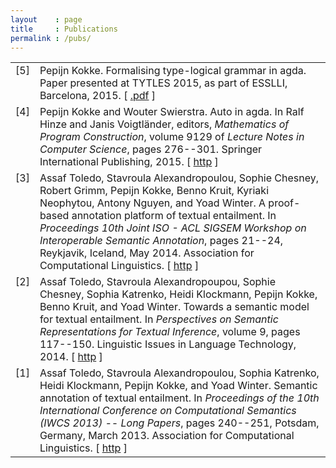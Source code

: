 ```yaml
---
layout    : page
title     : Publications
permalink : /pubs/
---
```





<table>

<tr valign="top">
<td align="right" class="bibtexnumber">
[<a name="kokke2015tytles">5</a>]
</td>
<td class="bibtexitem">
Pepijn Kokke.
 Formalising type-logical grammar in agda.
 Paper presented at TYTLES 2015, as part of ESSLLI, Barcelona, 2015.
[ <a href="http://www.lirmm.fr/tytles/Articles/Kokke.pdf">.pdf</a> ]

</td>
</tr>


<tr valign="top">
<td align="right" class="bibtexnumber">
[<a name="kokke2015mpc">4</a>]
</td>
<td class="bibtexitem">
Pepijn Kokke and Wouter Swierstra.
 Auto in agda.
 In Ralf Hinze and Janis Voigtländer, editors, <em>Mathematics of
  Program Construction</em>, volume 9129 of <em>Lecture Notes in Computer
  Science</em>, pages 276--301. Springer International Publishing, 2015.
[ <a href="http://dx.doi.org/10.1007/978-3-319-19797-5_14">http</a> ]

</td>
</tr>


<tr valign="top">
<td align="right" class="bibtexnumber">
[<a name="toledo2014wisa">3</a>]
</td>
<td class="bibtexitem">
Assaf Toledo, Stavroula Alexandropoulou, Sophie Chesney, Robert Grimm, Pepijn
  Kokke, Benno Kruit, Kyriaki Neophytou, Antony Nguyen, and Yoad Winter.
 A proof-based annotation platform of textual entailment.
 In <em>Proceedings 10th Joint ISO - ACL SIGSEM Workshop on
  Interoperable Semantic Annotation</em>, pages 21--24, Reykjavik, Iceland, May
  2014. Association for Computational Linguistics.
[ <a href="http://dspace.library.uu.nl/handle/1874/306425">http</a> ]

</td>
</tr>


<tr valign="top">
<td align="right" class="bibtexnumber">
[<a name="toledo2014lilt">2</a>]
</td>
<td class="bibtexitem">
Assaf Toledo, Stavroula Alexandropoupou, Sophie Chesney, Sophia Katrenko, Heidi
  Klockmann, Pepijn Kokke, Benno Kruit, and Yoad Winter.
 Towards a semantic model for textual entailment.
 In <em>Perspectives on Semantic Representations for Textual
  Inference</em>, volume 9, pages 117--150. Linguistic Issues in Language
  Technology, 2014.
[ <a href="http://csli-lilt.stanford.edu/ojs/index.php/LiLT/issue/view/1">http</a> ]

</td>
</tr>


<tr valign="top">
<td align="right" class="bibtexnumber">
[<a name="toledo2013iwcs">1</a>]
</td>
<td class="bibtexitem">
Assaf Toledo, Stavroula Alexandropoulou, Sophia Katrenko, Heidi Klockmann,
  Pepijn Kokke, and Yoad Winter.
 Semantic annotation of textual entailment.
 In <em>Proceedings of the 10th International Conference on
  Computational Semantics (IWCS 2013) -- Long Papers</em>, pages 240--251, Potsdam,
  Germany, March 2013. Association for Computational Linguistics.
[ <a href="http://www.aclweb.org/anthology/W13-0121">http</a> ]

</td>
</tr>
</table>

